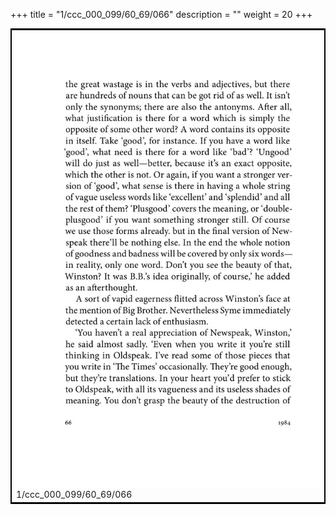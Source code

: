 +++
title = "1/ccc_000_099/60_69/066"
description = ""
weight = 20
+++

<table style="border:2px solid black;max-width:800px;max-height:800px;" 
><tr><td><img class="center-fit-jpg"
src="/jpg_/out_jpg_1984__066.jpg"  >1/ccc_000_099/60_69/066</img></td></tr></table>